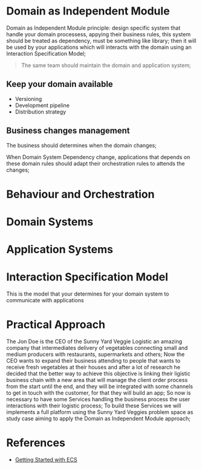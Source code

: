 # Domain as Independent Module

Domain as Independent Module principle: design specific system that handle your domain processess, appying their business rules, this system should be treated as dependency, must be something like library; then it will be used by your applications which will interacts with the domain using an Interaction Specification Model;

> 
> The same team should maintain the domain and application system;
> 

## Keep your domain available

- Versioning
- Development pipeline
- Distribution strategy

## Business changes management

The business should determines when the domain changes;

When Domain System Dependency change, applications that depends on these domain rules should adapt their orchestration rules to attends the changes;

# Behaviour and Orchestration

# Domain Systems

# Application Systems

# Interaction Specification Model

This is the model that your determines for your domain system to communicate with applications

# Practical Approach

The Jon Doe is the CEO of the Sunny Yard Veggie Logistic an amazing company that intermediates delivery of vegetables connecting small and medium producers with restaurants, supermarkets and others; Now the CEO wants to expand their  business attending to people that wants to receive fresh vegetables at their houses and after a lot of research he decided that the better way to achieve this objective is linking their ligistic business chain with a new area that will manage the client order process from the start until the end, and they will be integrated with some channels to get in touch with the customer, for that they will build an app; So now is necessary to have some Services handling the business process the user interactions with their logistic process; 
To build these Services we will implements a full platform using the Sunny Yard Veggies problem space as study case aiming to apply the Domain as Independent Module approach; 

# References

- [Getting Started with ECS](https://bevyengine.org/learn/book/getting-started/ecs/)